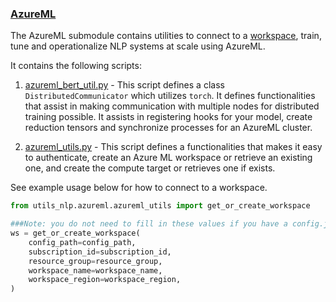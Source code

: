 ### [AzureML](azureml)

The AzureML submodule contains utilities to connect to a [workspace](https://docs.microsoft.com/en-us/azure/machine-learning/service/how-to-manage-workspace), train, tune and operationalize NLP systems at scale using AzureML. 

It contains the following scripts:  

1. [azureml_bert_util.py](./azureml_bert_util.py) - This script defines a class `DistributedCommunicator` which utilizes `torch`. It defines functionalities that assist in making communication with multiple nodes for distributed training possible. It assists in registering hooks for your model, create reduction tensors and synchronize processes for an AzureML cluster.   

1. [azureml_utils.py](./azureml_utils.py) - This script defines a functionalities that makes it easy to authenticate, create an Azure ML workspace or retrieve an existing one, and create the compute target or retrieves one if exists.   

See example usage below for how to connect to a workspace. 


```python
from utils_nlp.azureml.azureml_utils import get_or_create_workspace

###Note: you do not need to fill in these values if you have a config.json in the same folder as this notebook
ws = get_or_create_workspace(
    config_path=config_path,
    subscription_id=subscription_id,
    resource_group=resource_group,
    workspace_name=workspace_name,
    workspace_region=workspace_region,
)
```  
 